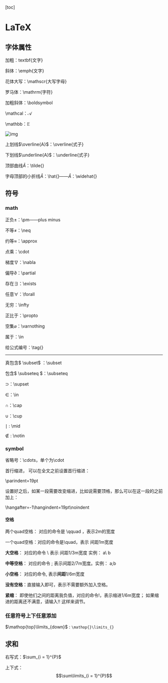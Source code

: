 [toc]

# LaTeX

## 字体属性

加粗：textbf{文字}

斜体：\emph{文字}

花体大写：\mathscr{大写字母}

罗马体：\mathrm{字符}

加粗斜体：\boldsymbol

\mathcal：$\mathcal A$

\mathbb：$\mathbb{E}$

![img](https://img-blog.csdn.net/20160927145319800?watermark/2/text/aHR0cDovL2Jsb2cuY3Nkbi5uZXQv/font/5a6L5L2T/fontsize/400/fill/I0JBQkFCMA==/dissolve/70/gravity/Center)

上划线$\overline{A}$：\overline{式子}

下划线$\underline{A}$：\underline{式子}

顶部曲线$\tilde{A}$：\tilde{}

字母顶部的小折线$\hat{A}$：\hat{}——$\widehat{A}$：\widehat{}



## 符号

### math

正负$\pm$：\pm——plus minus

不等$\neq$：\neq

约等$\approx$：\approx

点乘：\cdot

梯度$\nabla$：\nabla

偏导$\partial$：\partial

存在$\exists$：\exists

任意$\forall$：\forall

无穷：\infty

正比于：\propto

空集$\varnothing$：\varnothing

属于：\in

给公式编号：\tag{}

***

真包含$ \subset$ ：\subset

包含$ \subseteq  $：\subseteq

$\supset$：\supset

$\in$：\in

$\cap$：\cap

$\cup$：\cup

$\mid$ : \mid

$\notin$ : \notin

### symbol

省略号：\cdots，单个为\cdot

首行缩进， 可以在全文之前设置首行缩进：

\parindent=19pt

设置好之后，如某一段需要改变缩进，比如说需要顶格，那么可以在这一段的之前加上：

\hangafter=-1\hangindent=19pt\noindent

#### 空格

两个quad空格： 对应的命令是 \qquad ，表示2m的宽度      

一个quad空格：对应的命令是\quad，表示 间距1m宽度

**大空格**：  对应的命令 \   表示 间距1/3m宽度 实例：  a\ b

**中等空格**： 对应的命令 \;  表示间距2/7m宽度。实例：  a\;b

**小空格**： 对应的命令\, 表示**间距**1/6m宽度

**没有空格**：直接输入即可，表示不需要额外加入空格。

**紧缩**： 即使他们之间的距离我负值，对应的命令\!，表示缩进1/6m宽度； 如果缩进的距离还不满意，请输入\!\! 这样来调节。

### 任意符号上下任意添加

$\mathop{top}\limits_{down}$ : `\mathop{}\limits_{}`



## 求和

右写式：$\sum_{i = 1}^{P}$

上下式：$$\sum\limits_{i = 1}^{P}$$